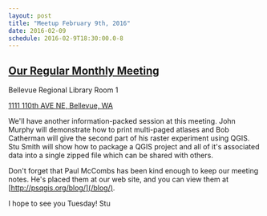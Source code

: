```yaml
---
layout: post
title: "Meetup February 9th, 2016"
date: 2016-02-09
schedule: 2016-02-9T18:30:00.0-8
---
```


[Our Regular Monthly Meeting](http://www.meetup.com/Puget-Sound-QGIS-Users-Group/events/228600890/)
-----------------------------

Bellevue Regional Library Room 1

[1111 110th AVE NE, Bellevue, WA](http://www.openstreetmap.org/#map=17/47.62005/-122.19424)

We'll have another information-packed session at this meeting. John Murphy will demonstrate how to print multi-paged atlases and Bob Catherman will give the second part of his raster experiment using QGIS. Stu Smith will show how to package a QGIS project and all of it's associated data into a single zipped file which can be shared with others.  

Don't forget that Paul McCombs has been kind enough to keep our meeting notes.  He's placed them at our web site, and you can view them at [http://psqgis.org/blog/](/blog/). 

I hope to see you Tuesday!  Stu 
